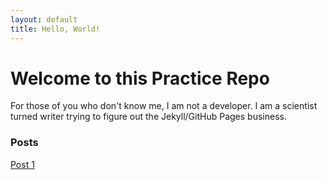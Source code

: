 ```yaml
---
layout: default
title: Hello, World!
---
```

# Welcome to this Practice Repo

For those of you who don't know me, I am not a developer. I am a scientist turned writer trying to figure out the Jekyll/GitHub Pages business. 

### Posts

 [Post 1](https://github.com/LHeffner/lheff/blob/gh-pages/_posts/2013-04-04-secondpost.md)
